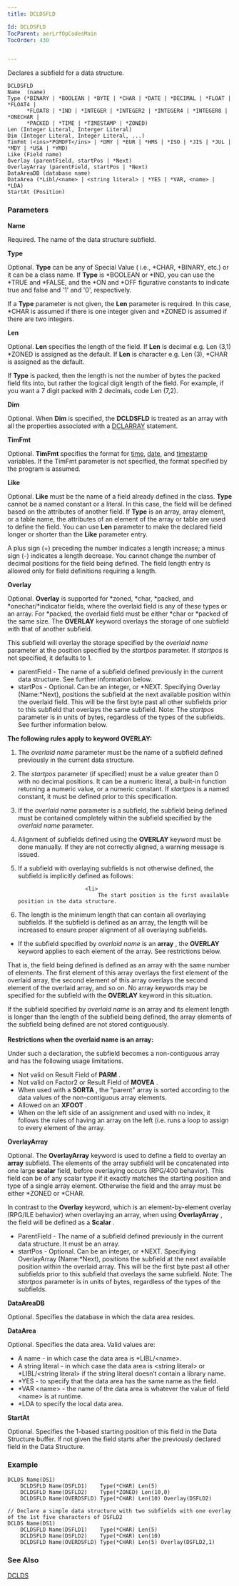 ```yaml
---
title: DCLDSFLD

Id: DCLDSFLD
TocParent: aerLrfOpCodesMain
TocOrder: 430


---
```


Declares a subfield for a data structure.

```
DCLDSFLD 
Name  (name)
Type (*BINARY | *BOOLEAN | *BYTE | *CHAR | *DATE | *DECIMAL | *FLOAT | *FLOAT4 |
      *FLOAT8 | *IND | *INTEGER | *INTEGER2 | *INTEGER4 | *INTEGER8 | *ONECHAR |
      *PACKED | *TIME | *TIMESTAMP | *ZONED)
Len (Integer Literal, Interger Literal)
Dim (Integer Literal, Integer Literal, ...)
TimFmt (<ins>*PGMDFT</ins> | *DMY | *EUR | *HMS | *ISO | *JIS | *JUL | *MDY | *USA | *YMD)
Like (Field name)
Overlay (parentField, startPos | *Next)
OverlayArray (parentField, startPos | *Next) 
DataAreaDB (database name)
DataArea (*Libl/<name> | <string literal> | *YES | *VAR, <name> | *LDA)
StartAt (Position)
```

### Parameters

**Name** 

Required. The name of the data structure subfield.


**Type** 

Optional. **Type** can be any of Special Value ( i.e., *CHAR, *BINARY, etc.) or it can be a class name. If **Type** is *BOOLEAN or *IND, you can use the *TRUE and *FALSE, and the *ON and *OFF figurative constants to indicate true and false and '1' and '0', respectively. 

If a **Type** parameter is not given, the **Len** parameter is required. In this case, *CHAR is assumed if there is one integer given and *ZONED is assumed if there are two integers.


**Len** 

Optional. **Len** specifies the length of the field. If **Len** is decimal e.g. Len (3,1) *ZONED is assigned as the default. If **Len** is character e.g. Len (3), *CHAR is assigned as the default. 

If **Type** is packed, then the length is not the number of bytes the packed field fits into, but rather the logical digit length of the field. For example, if you want a 7 digit packed with 2 decimals, code Len (7,2).


**Dim** 

Optional. When **Dim** is specified, the **DCLDSFLD** is treated as an array with all the properties associated with a [DCLARRAY](DCLARRAY.html) statement.


**TimFmt** 

Optional. **TimFmt** specifies the format for [time](Time_Formats.html), [date](Date_Formats.html), and [timestamp](Timestamp_Data_Type.html) variables. If the TimFmt parameter is not specified, the format specified by the program is assumed.


**Like** 

Optional. **Like** must be the name of a field already defined in the class. **Type** cannot be a named constant or a literal. In this case, the field will be defined based on the attributes of another field. If **Type** is an array, array element, or a table name, the attributes of an element of the array or table are used to define the field. You can use **Len** parameter to make the declared field longer or shorter than the **Like** parameter entry. 

A plus sign (+) preceding the number indicates a length increase; a minus sign (-) indicates a length decrease. You cannot change the number of decimal positions for the field being defined. The field length entry is allowed only for field definitions requiring a length.


**Overlay** 

Optional. **Overlay** is supported for *zoned, *char, *packed, and *onechar/*indicator fields, where the overlaid field is any of these types or an array. For *packed, the overlaid field must be either *char or *packed of the same size. The **OVERLAY** keyword overlays the storage of one subfield with that of another subfield.


This subfield will overlay the storage specified by the *overlaid name* parameter at the position specified by the *startpos* parameter. If *startpos* is not specified, it defaults to 1.


- parentField - The name of a subfield defined previously in the current data
                        structure.  See further information below.
- startPos - Optional.  Can be an integer, or *NEXT.  Specifying
                        Overlay (Name:*Next), positions the subfield at the next available position
                        within the overlaid field. This will be the first byte past all other
                        subfields prior to this subfield that overlays the same subfield.  Note:
                        The *startpos*  parameter is in units of bytes, regardless of the
                        types of the subfields.   See further information below.


**The following rules apply to keyword OVERLAY:** 

1. The *overlaid name*  parameter must be the name of a subfield defined previously in the current data
                        structure.
2. The *startpos*  parameter (if specified) must be a value greater than 0
                        with no decimal positions.  It can be a numeric literal, a built-in function returning a numeric value,
                        or a numeric constant. If *startpos*  is a named constant, it must be defined prior to this specification.
3. If the *overlaid name*  parameter is a subfield, the subfield being defined must be contained completely
                        within the subfield specified by the *overlaid name*  parameter.
4. Alignment of subfields defined using the **OVERLAY**  keyword must be done manually. 
                        If they are not correctly aligned, a warning message is issued.
5. If a subfield with overlaying subfields is not otherwise defined, the subfield is implicitly defined as follows: 

                            <li>
                                The start position is the first available position in the data structure.
6. The length is the minimum length that can contain all overlaying subfields. If
                                the subfield is defined as an array, the length will be increased to ensure
                                proper alignment of all overlaying subfields.

</li>

- If the subfield specified by *overlaid name* is an **array** , the **OVERLAY** keyword applies to each element of the array. See restrictions below. 

That is, the field being defined is defined as an array with the same number of elements. The first element of this array overlays the first element of the overlaid array, the second element of this array overlays the second element of the overlaid array, and so on. No array keywords may be specified for the subfield with the **OVERLAY** keyword in this situation. 

If the subfield specified by *overlaid name* is an array and its element length is longer than the length of the subfield being defined, the array elements of the subfield being defined are not stored contiguously. <br /><br /> **Restrictions when the overlaid name is an array:**

Under such a declaration, the subfield becomes a non-contiguous array and has the following usage limitations. 

- Not valid on Result Field of **PARM** .
- Not valid on Factor2 or Result Field of **MOVEA** .
- When used with a **SORTA** , the "parent" array is sorted
                        according to the data values of the non-contiguous array elements.
- Allowed on an **XFOOT** .
- When on the left side of an assignment and used with no index, it follows the
                        rules of having an array on the left (i.e. runs a loop to assign to every
                        element of the array.


**OverlayArray** 

Optional. The **OverlayArray** keyword is used to define a field to overlay an **array** subfield. The elements of the array subfield will be concatenated into one large **scalar** field, before overlaying occurs (RPG/400 behavior). This field can be of any scalar type if it exactly matches the starting position and type of a single array element. Otherwise the field and the array must be either *ZONED or *CHAR.


In contrast to the **Overlay** keyword, which is an element-by-element overlay (RPG/ILE behavior) when overlaying an array, when using **OverlayArray** , the field will be defined as a **Scalar** . 

- ParentField - The name of a subfield defined previously in the current data
                        structure. It must be an array.
- startPos - Optional. Can be an integer, or *NEXT. Specifying
                        OverlayArray (Name:*Next), positions the subfield at the next available position
                        within the overlaid array. This will be the first byte past all other
                        subfields prior to this subfield that overlays the same subfield.  Note:
                        The *startpos*  parameter is in units of bytes, regardless of the
                        types of the subfields.<br />


**DataAreaDB** 

Optional. Specifies the database in which the data area resides.


**DataArea** 

Optional. Specifies the data area. Valid values are:


- A name - in which case the data area is *LIBL/\<name\>.
- A string literal - in which case the data area is \<string literal\>
                        or *LIBL/\<string literal\> if the string literal doesn’t contain a library name.
- *YES -  to specify that the data area has the same name as the field.
- *VAR \<name\> - the name of the data area is whatever the value of
                        field \<name\> is at runtime.
- *LDA to specify the local data area.


**StartAt** 

Optional. Specifies the 1-based starting position of this field in the Data Structure buffer. If not given the field starts after the previously declared field in the Data Structure.


### Example

```
DCLDS Name(DS1)
    DCLDSFLD Name(DSFLD1)    Type(*CHAR) Len(5)
    DCLDSFLD Name(DSFLD2)    Type(*ZONED) Len(10,0)
    DCLDSFLD Name(OVERDSFLD) Type(*CHAR) Len(10) Overlay(DSFLD2)
```
        
```
// Declare a simple data structure with two subfields with one overlay of the 1st five characters of DSFLD2
DCLDS Name(DS1)
    DCLDSFLD Name(DSFLD1)    Type(*CHAR) Len(5)
    DCLDSFLD Name(DSFLD2)    Type(*CHAR) Len(10)
    DCLDSFLD Name(OVERDSFLD) Type(*CHAR) Len(5) Overlay(DSFLD2,1)
```

### See Also
[DCLDS](DCLDS.html)


